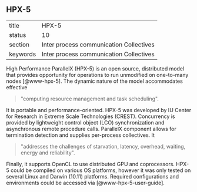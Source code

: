 ## HPX-5 


|          |                                         |
| -------- | --------------------------------------- |
| title    | HPX-5                                   | 
| status   | 10                                      |
| section  | Inter process communication Collectives |
| keywords | Inter process communication Collectives |



High Performance ParallelX (HPX-5) is an open source, distributed
model that provides opportunity for operations to run unmodified on
one-to-many nodes [@www-hpx-5].  The dynamic nature of the model
accommodates effective

> "computing resource management and task scheduling".

It is portable and performance-oriented. HPX-5 was
developed by IU Center for Research in Extreme Scale Technologies
(CREST). Concurrency is provided by lightweight control object (LCO)
synchronization and asynchronous remote procedure calls. ParallelX
component allows for termination detection and supplies per-process
collectives. It

> "addresses the challenges of starvation, latency, overhead,
> waiting, energy and reliability".

Finally, it supports OpenCL to use distributed GPU and
coprocessors. HPX-5 could be compiled on various OS platforms, however
it was only tested on several Linux and Darwin (10.11)
platforms. Required configurations and environments could be accessed
via [@www-hpx-5-user-guide].


   
   
